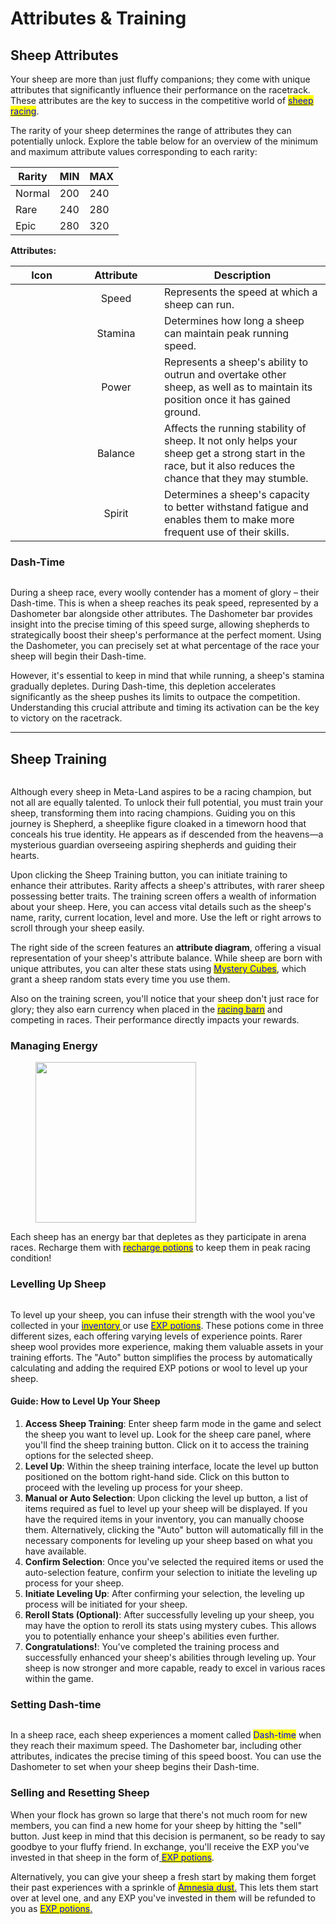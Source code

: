 # Attributes & Training

## **Sheep Attributes**

Your sheep are more than just fluffy companions; they come with unique attributes that significantly influence their performance on the racetrack. These attributes are the key to success in the competitive world of [<mark style="color:blue;">sheep racing</mark>](../sheep-racing/).



The rarity of your sheep determines the range of attributes they can potentially unlock. Explore the table below for an overview of the minimum and maximum attribute values corresponding to each rarity:

| Rarity | MIN | MAX |
| ------ | --- | --- |
| Normal | 200 | 240 |
| Rare   | 240 | 280 |
| Epic   | 280 | 320 |



**Attributes:**

<table><thead><tr><th width="84" align="center">Icon</th><th width="122" align="center">Attribute</th><th>Description</th></tr></thead><tbody><tr><td align="center"><img src="../../.gitbook/assets/icon_st_speed.png" alt=""></td><td align="center">Speed</td><td>Represents the speed at which a sheep can run.</td></tr><tr><td align="center"><img src="../../.gitbook/assets/icon_st_stamina (1).png" alt=""></td><td align="center">Stamina</td><td>Determines how long a sheep can maintain peak running speed.</td></tr><tr><td align="center"><img src="../../.gitbook/assets/icon_st_power.png" alt=""></td><td align="center">Power</td><td>Represents a sheep's ability to outrun and overtake other sheep, as well as to maintain its position once it has gained ground.</td></tr><tr><td align="center"><img src="../../.gitbook/assets/icon_st_balance.png" alt=""></td><td align="center">Balance</td><td>Affects the running stability of sheep. It not only helps your sheep get a strong start in the race, but it also reduces the chance that they may stumble.</td></tr><tr><td align="center"><img src="../../.gitbook/assets/icon_st_mentality.png" alt=""></td><td align="center">Spirit</td><td>Determines a sheep's capacity to better withstand fatigue and enables them to make more frequent use of their skills.</td></tr></tbody></table>

###

### **Dash-Time**

<figure><img src="../../.gitbook/assets/Dash.png" alt=""><figcaption></figcaption></figure>

During a sheep race, every woolly contender has a moment of glory – their Dash-time. This is when a sheep reaches its peak speed, represented by a Dashometer bar alongside other attributes. The Dashometer bar provides insight into the precise timing of this speed surge, allowing shepherds to strategically boost their sheep's performance at the perfect moment. Using the Dashometer, you can precisely set at what percentage of the race your sheep will begin their Dash-time.



However, it's essential to keep in mind that while running, a sheep's stamina gradually depletes. During Dash-time, this depletion accelerates significantly as the sheep pushes its limits to outpace the competition. Understanding this crucial attribute and timing its activation can be the key to victory on the racetrack.



***



## Sheep Training&#x20;

<figure><img src="../../.gitbook/assets/Training.png" alt=""><figcaption></figcaption></figure>

Although every sheep in Meta-Land aspires to be a racing champion, but not all are equally talented. To unlock their full potential, you must train your sheep, transforming them into racing champions. Guiding you on this journey is Shepherd, a sheeplike figure cloaked in a timeworn hood that conceals his true identity. He appears as if descended from the heavens—a mysterious guardian overseeing aspiring shepherds and guiding their hearts.



Upon clicking the Sheep Training button, you can initiate training to enhance their attributes. Rarity affects a sheep's attributes, with rarer sheep possessing better traits. The training screen offers a wealth of information about your sheep. Here, you can access vital details such as the sheep's name, rarity, current location, level and more. Use the left or right arrows to scroll through your sheep easily.



The right side of the screen features an **attribute diagram**, offering a visual representation of your sheep's attribute balance. While sheep are born with unique attributes, you can alter these stats using [<mark style="color:blue;">Mystery Cubes</mark>](../consumable-items.md), which grant a sheep random stats every time you use them.



Also on the training screen, you'll notice that your sheep don't just race for glory; they also earn currency when placed in the [<mark style="color:blue;">racing barn</mark>](../racing-barn.md) and competing in races. Their performance directly impacts your rewards.



### **Managing Energy**

<figure><img src="../../.gitbook/assets/energy.png" alt="" width="257"><figcaption></figcaption></figure>

Each sheep has an energy bar that depletes as they participate in arena races. Recharge them with [<mark style="color:blue;">recharge potions</mark>](../consumable-items.md) to keep them in peak racing condition!



### Levelling Up Sheep

<figure><img src="../../.gitbook/assets/Untitled (45).png" alt=""><figcaption></figcaption></figure>

To level up your sheep, you can infuse their strength with the wool you've collected in your [<mark style="color:blue;">inventory</mark> ](../inventory-and-gifting.md)or use [<mark style="color:blue;">EXP potions</mark>](../consumable-items.md). These potions come in three different sizes, each offering varying levels of experience points. Rarer sheep wool provides more experience, making them valuable assets in your training efforts. The "Auto" button simplifies the process by automatically calculating and adding the required EXP potions or wool to level up your sheep.



#### **Guide: How to Level Up Your Sheep**

1. **Access Sheep Training**: Enter sheep farm mode in the game and select the sheep you want to level up. Look for the sheep care panel, where you'll find the sheep training button. Click on it to access the training options for the selected sheep.
2. **Level Up**: Within the sheep training interface, locate the level up button positioned on the bottom right-hand side. Click on this button to proceed with the leveling up process for your sheep.
3. **Manual or Auto Selection**: Upon clicking the level up button, a list of items required as fuel to level up your sheep will be displayed. If you have the required items in your inventory, you can manually choose them. Alternatively, clicking the "Auto" button will automatically fill in the necessary components for leveling up your sheep based on what you have available.
4. **Confirm Selection**: Once you've selected the required items or used the auto-selection feature, confirm your selection to initiate the leveling up process for your sheep.&#x20;
5. **Initiate Leveling Up**: After confirming your selection, the leveling up process will be initiated for your sheep.&#x20;
6. **Reroll Stats (Optional)**: After successfully leveling up your sheep, you may have the option to reroll its stats using mystery cubes. This allows you to potentially enhance your sheep's abilities even further.&#x20;
7. **Congratulations!**: You've completed the training process and successfully enhanced your sheep's abilities through leveling up. Your sheep is now stronger and more capable, ready to excel in various races within the game.



### **Setting Dash-time**

<figure><img src="../../.gitbook/assets/Untitled (17) (2).png" alt=""><figcaption></figcaption></figure>

In a sheep race, each sheep experiences a moment called <mark style="color:blue;">Dash-time</mark> when they reach their maximum speed. The Dashometer bar, including other attributes, indicates the precise timing of this speed boost. You can use the Dashometer to set when your sheep begins their Dash-time.



### **Selling and Resetting Sheep**

When your flock has grown so large that there's not much room for new members, you can find a new home for your sheep by hitting the "sell" button. Just keep in mind that this decision is permanent, so be ready to say goodbye to your fluffy friend. In exchange, you'll receive the EXP you've invested in that sheep in the form of[ <mark style="color:blue;">EXP potions</mark>](../consumable-items.md).

Alternatively, you can give your sheep a fresh start by making them forget their past experiences with a sprinkle of [<mark style="color:blue;">Amnesia dust</mark>.](../consumable-items.md) This lets them start over at level one, and any EXP you've invested in them will be refunded to you as [<mark style="color:blue;">EXP potions</mark>.](../consumable-items.md)



